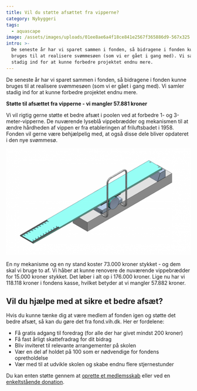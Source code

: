 ```yaml
---
title: Vil du støtte afsættet fra vipperne?
category: Nybyggeri
tags:
  - aquascape
image: /assets/images/uploads/01ee8ae6a4f18ce841e2567f365886d9-567x325.png
intro: >-
  De seneste år har vi sparet sammen i fonden, så bidragene i fonden kunne
  bruges til at realisere svømmesøen (som vi er gået i gang med). Vi samler
  stadig ind for at kunne forbedre projektet endnu mere.
---
```

De seneste år har vi sparet sammen i fonden, så bidragene i fonden kunne bruges til at realisere svømmesøen (som vi er gået i gang med). Vi samler stadig ind for at kunne forbedre projektet endnu mere.

**Støtte til afsættet fra vipperne - vi mangler 57.881 kroner**

Vi vil rigtig gerne støtte et bedre afsæt i poolen ved at forbedre 1- og 3-meter-vipperne. De nuværende lyseblå vippebrædder og mekanismen til at ændre hårdheden af vippen er fra etableringen af friluftsbadet i 1958. Fonden vil gerne være behjælpelig med, at også disse dele bliver opdateret i den nye svømmesø.

![](/assets/images/uploads/01ee8ae6a4f18ce841e2567f365886d9-567x325.png)

En ny mekanisme og en ny stand koster 73.000 kroner stykket - og dem skal vi bruge to af. Vi håber at kunne renovere de nuværende vippebrædder for 15.000 kroner stykket. Det løber i alt op i 176.000 kroner. Lige nu har vi 118.118 kroner i fondens kasse, hvilket betyder at vi mangler 57.882 kroner.

## Vil du hjælpe med at sikre et bedre afsæt?

Hvis du kunne tænke dig at være medlem af fonden igen og støtte det bedre afsæt, så kan du gøre det fra fond.vih.dk. Her er fordelene:

* Få gratis adgang til foredrag (for alle der har givet mindst 200 kroner)
* Få fast årligt skattefradrag for dit bidrag
* Bliv inviteret til relevante arrangementer på skolen
* Vær en del af holdet på 100 som er nødvendige for fondens opretholdelse
* Vær med til at udvikle skolen og skabe endnu flere stjernestunder

Du kan enten støtte gennem at [oprette et medlemsskab](/medlemsskab/) eller ved en [enkeltstående donation](/bidrag/).
